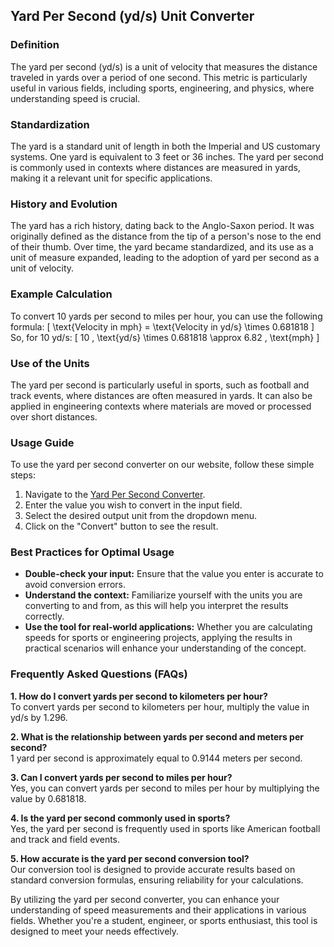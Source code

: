 ## Yard Per Second (yd/s) Unit Converter

### Definition
The yard per second (yd/s) is a unit of velocity that measures the distance traveled in yards over a period of one second. This metric is particularly useful in various fields, including sports, engineering, and physics, where understanding speed is crucial.

### Standardization
The yard is a standard unit of length in both the Imperial and US customary systems. One yard is equivalent to 3 feet or 36 inches. The yard per second is commonly used in contexts where distances are measured in yards, making it a relevant unit for specific applications.

### History and Evolution
The yard has a rich history, dating back to the Anglo-Saxon period. It was originally defined as the distance from the tip of a person's nose to the end of their thumb. Over time, the yard became standardized, and its use as a unit of measure expanded, leading to the adoption of yard per second as a unit of velocity.

### Example Calculation
To convert 10 yards per second to miles per hour, you can use the following formula:
\[ 
\text{Velocity in mph} = \text{Velocity in yd/s} \times 0.681818 
\]
So, for 10 yd/s:
\[ 
10 \, \text{yd/s} \times 0.681818 \approx 6.82 \, \text{mph} 
\]

### Use of the Units
The yard per second is particularly useful in sports, such as football and track events, where distances are often measured in yards. It can also be applied in engineering contexts where materials are moved or processed over short distances.

### Usage Guide
To use the yard per second converter on our website, follow these simple steps:
1. Navigate to the [Yard Per Second Converter](https://www.inayam.co/unit-converter/velocity).
2. Enter the value you wish to convert in the input field.
3. Select the desired output unit from the dropdown menu.
4. Click on the "Convert" button to see the result.

### Best Practices for Optimal Usage
- **Double-check your input:** Ensure that the value you enter is accurate to avoid conversion errors.
- **Understand the context:** Familiarize yourself with the units you are converting to and from, as this will help you interpret the results correctly.
- **Use the tool for real-world applications:** Whether you are calculating speeds for sports or engineering projects, applying the results in practical scenarios will enhance your understanding of the concept.

### Frequently Asked Questions (FAQs)

**1. How do I convert yards per second to kilometers per hour?**  
To convert yards per second to kilometers per hour, multiply the value in yd/s by 1.296. 

**2. What is the relationship between yards per second and meters per second?**  
1 yard per second is approximately equal to 0.9144 meters per second.

**3. Can I convert yards per second to miles per hour?**  
Yes, you can convert yards per second to miles per hour by multiplying the value by 0.681818.

**4. Is the yard per second commonly used in sports?**  
Yes, the yard per second is frequently used in sports like American football and track and field events.

**5. How accurate is the yard per second conversion tool?**  
Our conversion tool is designed to provide accurate results based on standard conversion formulas, ensuring reliability for your calculations.

By utilizing the yard per second converter, you can enhance your understanding of speed measurements and their applications in various fields. Whether you're a student, engineer, or sports enthusiast, this tool is designed to meet your needs effectively.